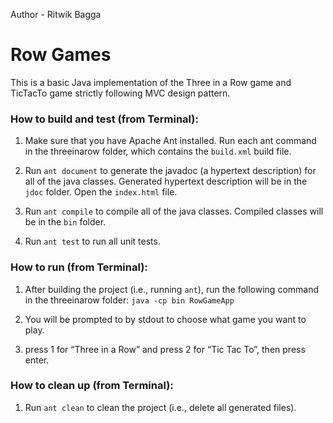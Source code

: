 Author - Ritwik Bagga
# Row Games
This is a basic Java implementation of the Three in a Row game and TicTacTo game strictly following MVC design pattern.

### How to build and test (from Terminal):

1. Make sure that you have Apache Ant installed. Run each ant command in the threeinarow folder, which contains the `build.xml` build file.

2. Run `ant document` to generate the javadoc (a hypertext description) for all of the java classes. Generated hypertext description will be in the `jdoc` folder. Open the `index.html` file. 

3. Run `ant compile` to compile all of the java classes. Compiled classes will be in the `bin` folder.

4. Run `ant test` to run all unit tests.

### How to run (from Terminal):

1. After building the project (i.e., running `ant`), run the following command in the threeinarow folder:
   `java -cp bin RowGameApp`

2. You will be prompted to by stdout to choose what game you want to play. 
3. press 1 for “Three in a Row” and press 2 for “Tic Tac To”, then press enter. 

### How to clean up (from Terminal):

1. Run `ant clean` to clean the project (i.e., delete all generated files).
